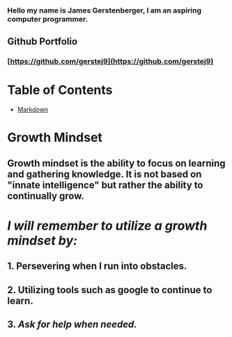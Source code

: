 ### Hello my name is James Gerstenberger, I am an aspiring computer programmer.

## Github Portfolio
### [https://github.com/gerstej9](https://github.com/gerstej9)


# **Table of Contents**
* [Markdown](markdown.md)

# Growth Mindset

## Growth mindset is the ability to focus on learning and gathering knowledge. It is not based on "innate intelligence" but rather the ability to continually grow.

# *I will remember to utilize a growth mindset by:*

## 1. __Persevering when I run into obstacles.__
## 2. Utilizing tools such as google to continue to learn.
## 3. ***Ask for help when needed.***



